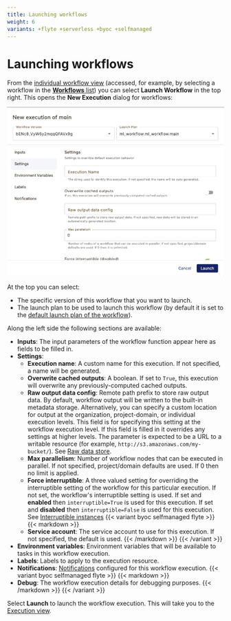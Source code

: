 ```yaml
---
title: Launching workflows
weight: 6
variants: +flyte +serverless +byoc +selfmanaged
---
```


# Launching workflows

From the [individual workflow view](./viewing-workflows#workflow-view) (accessed, for example, by selecting a workflow in the [**Workflows** list](./viewing-workflows#workflows-list)) you can select **Launch Workflow** in the top right. This opens the **New Execution** dialog for workflows:

![New execution dialog settings](../../../_static/images/user-guide/core-concepts/workflows/launching-workflows/new-execution-dialog-settings.png)

At the top you can select:

* The specific version of this workflow that you want to launch.
* The launch plan to be used to launch this workflow (by default it is set to the [default launch plan of the workflow](../launch-plans#default-launch-plan)).

Along the left side the following sections are available:

* **Inputs**: The input parameters of the workflow function appear here as fields to be filled in.
* **Settings**:
  * **Execution name**: A custom name for this execution. If not specified, a name will be generated.
  * **Overwrite cached outputs**: A boolean. If set to `True`, this execution will overwrite any previously-computed cached outputs.
  * **Raw output data config**: Remote path prefix to store raw output data.
    By default, workflow output will be written to the built-in metadata storage.
    Alternatively, you can specify a custom location for output at the organization, project-domain, or individual execution levels.
    This field is for specifying this setting at the workflow execution level.
    If this field is filled in it overrides any settings at higher levels.
    The parameter is expected to be a URL to a writable resource (for example, `http://s3.amazonaws.com/my-bucket/`).
    See [Raw data store](https://www.union.ai/docs/byoc/user-guide/data-input-output/task-input-and-output/#raw-data-store).
  * **Max parallelism**: Number of workflow nodes that can be executed in parallel. If not specified, project/domain defaults are used. If 0 then no limit is applied.
  * **Force interruptible**: A three valued setting for overriding the interruptible setting of the workflow for this particular execution.
    If not set, the workflow's interruptible setting is used.
    If set and **enabled** then `interruptible=True` is used for this execution.
    If set and **disabled** then `interruptible=False` is used for this execution.
    See [Interruptible instances](../tasks/task-hardware-environment/interruptible-instances)
{{< variant byoc selfmanaged flyte >}}
{{< markdown >}}
  * **Service account**: The service account to use for this execution. If not specified, the default is used.
{{< /markdown >}}
{{< /variant >}}
* **Environment variables**: Environment variables that will be available to tasks in this workflow execution.
* **Labels**: Labels to apply to the execution resource.
* **Notifications**: [Notifications](../launch-plans/notifications) configured for this workflow execution.
{{< variant byoc selfmanaged flyte >}}
{{< markdown >}}
* **Debug**: The workflow execution details for debugging purposes.
{{< /markdown >}}
{{< /variant >}}

Select **Launch** to launch the workflow execution. This will take you to the [Execution view](./viewing-workflow-executions).

